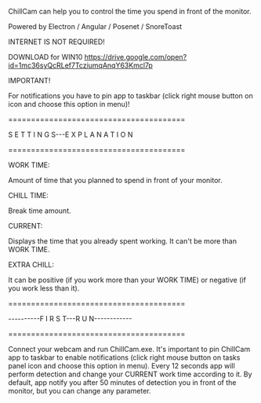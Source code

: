 ChillCam can help you to control the time you spend in front of the monitor.

  Powered by Electron / Angular / Posenet / SnoreToast

INTERNET IS NOT REQUIRED!

DOWNLOAD for WIN10 https://drive.google.com/open?id=1mc36syQcRLef7TcziumqAnqY63Kmcl7p

IMPORTANT!

  For notifications you have to pin app to taskbar (click right mouse button on icon and choose this option in menu)!

=======================================

S E T T I N G S---E X P L A N A T I O N

=======================================

WORK TIME:

  Amount of time that you planned to spend in front of your monitor.

CHILL TIME:

  Break time amount.

CURRENT:

  Displays the time that you already spent working. It can't be more than WORK TIME.

EXTRA CHILL:

  It can be positive (if you work more than your WORK TIME) or negative (if you work less than it).

=======================================

----------F I R S T---R U N------------

=======================================


Connect your webcam and run ChillCam.exe. It's important to pin ChillCam app to taskbar to enable notifications (click right mouse button on tasks panel icon and choose this option in menu). Every 12 seconds app will perform detection and change your CURRENT work time according to it. By default, app notify you after 50 minutes of detection you in front of the monitor, but you can change any parameter.
